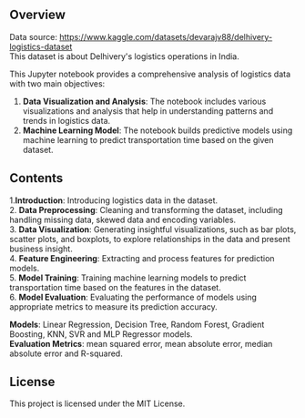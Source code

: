 ## **Overview**

Data source: https://www.kaggle.com/datasets/devarajv88/delhivery-logistics-dataset    
This dataset is about Delhivery's logistics operations in India.  

This Jupyter notebook provides a comprehensive analysis of logistics data with two main objectives:

1. **Data Visualization and Analysis**: The notebook includes various visualizations and analysis that help in understanding patterns and trends in logistics data.
2. **Machine Learning Model**: The notebook builds predictive models using machine learning to predict transportation time based on the given dataset.


## **Contents**

1.**Introduction**: Introducing logistics data in the dataset.   
2. **Data Preprocessing**: Cleaning and transforming the dataset, including handling missing data, skewed data and encoding variables.  
3. **Data Visualization**: Generating insightful visualizations, such as bar plots, scatter plots, and boxplots, to explore relationships in the data and present business insight.   
4. **Feature Engineering**: Extracting and process features for prediction models.  
5. **Model Training**: Training machine learning models to predict transportation time based on the features in the dataset.  
6. **Model Evaluation**: Evaluating the performance of models using appropriate metrics to measure its prediction accuracy.  

**Models**:  Linear Regression, Decision Tree, Random Forest, Gradient Boosting, KNN, SVR and MLP Regressor models.  
**Evaluation Metrics**: mean squared error, mean absolute error, median absolute error and R-squared.


## **License**

This project is licensed under the MIT License. 
